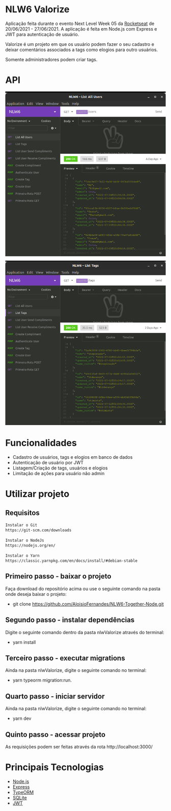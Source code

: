 # NLW6 Valorize
Aplicação feita durante o evento Next Level Week 05 da [Rocketseat](https://rocketseat.com.br/) de 20/06/2021 - 27/06/2021. A aplicação é feita em Node.js com Express e JWT para autenticação de usuário.
<p>Valorize é um projeto em que os usuário podem fazer o seu cadastro e deixar comentários associados a tags como elogios para outro usuários.</p> 
<p>Somente administradores podem criar tags.</p>

# API
<p align="center">
  <p><img align="center" src=".github/Valorize List Users.png" alt="Valorize List Users" width="800" border="0"></p>
  <p><img align="center" src=".github/Valorize List Tags.png" alt="Valorize List Tags" width="800" border="0"></p>
</p>

# Funcionalidades
 - Cadastro de usuários, tags e elogios em banco de dados
 - Autenticação de usuário por JWT
 - Listagem/Criação de tags, usuários e elogios
 - Limitação de ações para usuário não admin

# Utilizar projeto
## Requisitos
    Instalar o Git
    https://git-scm.com/downloads

    Instalar o NodeJs
    https://nodejs.org/en/

    Instalar o Yarn
    https://classic.yarnpkg.com/en/docs/install/#debian-stable

## Primeiro passo - baixar o projeto
Faça download do repositório acima ou use o seguinte comando na pasta onde deseja baixar o projeto:
 - git clone https://github.com/AloisioFernandes/NLW6-Together-Node.git

## Segundo passo - instalar dependências
Digite o seguinte comando dentro da pasta nlwValorize através do terminal:
 - yarn install

## Terceiro passo - executar migrations
Ainda na pasta nlwValorize, digite o seguinte comando no terminal:
 - yarn typeorm migration:run.

## Quarto passo - iniciar servidor
Ainda na pasta nlwValorize, digite o seguinte comando no terminal:
 - yarn dev

## Quinto passo - acessar projeto
As requisições podem ser feitas através da rota http://localhost:3000/

# Principais Tecnologias
 - [Node.js](https://nodejs.org/en/)
 - [Express](https://expressjs.com/en/starter/installing.html)
 - [TypeORM](https://typeorm.io/#/)
 - [SQLite](https://www.sqlite.org/index.html)
 - [JWT](https://jwt.io/introduction)